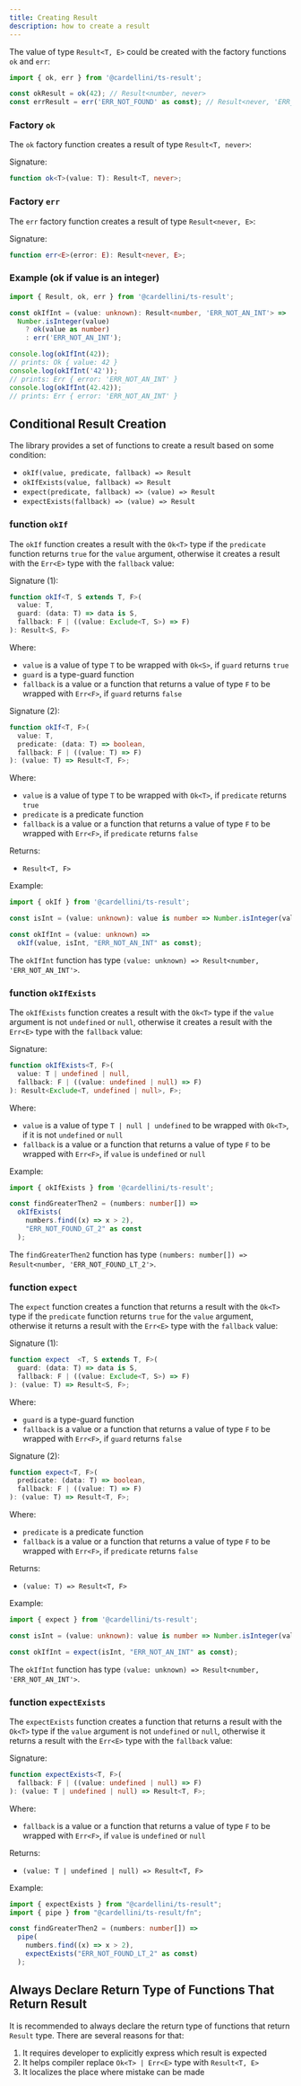 ```yaml
---
title: Creating Result
description: how to create a result
---
```


The value of type `Result<T, E>` could be created with the factory
functions `ok` and `err`:

```typescript
import { ok, err } from '@cardellini/ts-result';

const okResult = ok(42); // Result<number, never>
const errResult = err('ERR_NOT_FOUND' as const); // Result<never, 'ERR_NOT_FOUND'>
```

### Factory `ok`

The `ok` factory function creates a result of type `Result<T, never>`:

Signature:

```typescript
function ok<T>(value: T): Result<T, never>;
```

### Factory `err`

The `err` factory function creates a result of type `Result<never, E>`:

Signature:

```typescript
function err<E>(error: E): Result<never, E>;
```

### Example (ok if value is an integer)

```typescript
import { Result, ok, err } from '@cardellini/ts-result';

const okIfInt = (value: unknown): Result<number, 'ERR_NOT_AN_INT'> =>
  Number.isInteger(value)
    ? ok(value as number)
    : err('ERR_NOT_AN_INT');

console.log(okIfInt(42));
// prints: Ok { value: 42 }
console.log(okIfInt('42'));
// prints: Err { error: 'ERR_NOT_AN_INT' }
console.log(okIfInt(42.42));
// prints: Err { error: 'ERR_NOT_AN_INT' }
```

## Conditional Result Creation

The library provides a set of functions to create a result based on
some condition:

- `okIf(value, predicate, fallback) => Result`
- `okIfExists(value, fallback) => Result`
- `expect(predicate, fallback) => (value) => Result`
- `expectExists(fallback) => (value) => Result`

### function `okIf`

The `okIf` function creates a result with the `Ok<T>` type if the
`predicate` function returns `true` for the `value` argument, otherwise
it creates a result with the `Err<E>` type with the `fallback` value:

Signature (1):

```typescript
function okIf<T, S extends T, F>(
  value: T,
  guard: (data: T) => data is S,
  fallback: F | ((value: Exclude<T, S>) => F)
): Result<S, F>
```

Where:

- `value` is a value of type `T` to be wrapped with `Ok<S>`, if `guard` returns `true`
- `guard` is a type-guard function
- `fallback` is a value or a function that returns a value of type `F` to be wrapped with `Err<F>`, if `guard` returns `false`

Signature (2):

```typescript
function okIf<T, F>(
  value: T,
  predicate: (data: T) => boolean,
  fallback: F | ((value: T) => F)
): (value: T) => Result<T, F>;
```

Where:

- `value` is a value of type `T` to be wrapped with `Ok<T>`,
  if `predicate` returns `true`
- `predicate` is a predicate function
- `fallback` is a value or a function that returns a value of type `F`
  to be wrapped with `Err<F>`, if `predicate` returns `false`

Returns:

- `Result<T, F>`

Example:

```typescript
import { okIf } from '@cardellini/ts-result';

const isInt = (value: unknown): value is number => Number.isInteger(value);

const okIfInt = (value: unknown) =>
  okIf(value, isInt, "ERR_NOT_AN_INT" as const);
```

The `okIfInt` function has type `(value: unknown) => Result<number, 'ERR_NOT_AN_INT'>`.

### function `okIfExists`

The `okIfExists` function creates a result with the `Ok<T>` type if the
`value` argument is not `undefined` or `null`, otherwise it creates a
result with the `Err<E>` type with the `fallback` value:

Signature:

```typescript
function okIfExists<T, F>(
  value: T | undefined | null,
  fallback: F | ((value: undefined | null) => F)
): Result<Exclude<T, undefined | null>, F>;
```

Where:

- `value` is a value of type `T | null | undefined` to be wrapped with `Ok<T>`,
  if it is not `undefined` or `null`
- `fallback` is a value or a function that returns a value of type `F`
  to be wrapped with `Err<F>`, if `value` is `undefined` or `null`

Example:

```typescript
import { okIfExists } from '@cardellini/ts-result';

const findGreaterThen2 = (numbers: number[]) =>
  okIfExists(
    numbers.find((x) => x > 2),
    "ERR_NOT_FOUND_GT_2" as const
  );
```

The `findGreaterThen2` function has type `(numbers: number[]) => Result<number, 'ERR_NOT_FOUND_LT_2'>`.

### function `expect`

The `expect` function creates a function that returns a result with the
`Ok<T>` type if the `predicate` function returns `true` for the `value`
argument, otherwise it returns a result with the `Err<E>` type with the
`fallback` value:

Signature (1):

```typescript
function expect  <T, S extends T, F>(
  guard: (data: T) => data is S,
  fallback: F | ((value: Exclude<T, S>) => F)
): (value: T) => Result<S, F>;
```

Where:

- `guard` is a type-guard function
- `fallback` is a value or a function that returns a value of type `F`
  to be wrapped with `Err<F>`, if `guard` returns `false`

Signature (2):

```typescript
function expect<T, F>(
  predicate: (data: T) => boolean,
  fallback: F | ((value: T) => F)
): (value: T) => Result<T, F>;
```

Where:

- `predicate` is a predicate function
- `fallback` is a value or a function that returns a value of type `F`
  to be wrapped with `Err<F>`, if `predicate` returns `false`

Returns:

- `(value: T) => Result<T, F>`

Example:

```typescript
import { expect } from '@cardellini/ts-result';

const isInt = (value: unknown): value is number => Number.isInteger(value);

const okIfInt = expect(isInt, "ERR_NOT_AN_INT" as const);
```

The `okIfInt` function has type `(value: unknown) => Result<number, 'ERR_NOT_AN_INT'>`.

### function `expectExists`

The `expectExists` function creates a function that returns a result
with the `Ok<T>` type if the `value` argument is not `undefined` or
`null`, otherwise it returns a result with the `Err<E>` type with the
`fallback` value:

Signature:

```typescript
function expectExists<T, F>(
  fallback: F | ((value: undefined | null) => F)
): (value: T | undefined | null) => Result<T, F>;
```

Where:

- `fallback` is a value or a function that returns a value of type `F`
  to be wrapped with `Err<F>`, if `value` is `undefined` or `null`

Returns:

- `(value: T | undefined | null) => Result<T, F>`

Example:

```typescript
import { expectExists } from "@cardellini/ts-result";
import { pipe } from "@cardellini/ts-result/fn";

const findGreaterThen2 = (numbers: number[]) =>
  pipe(
    numbers.find((x) => x > 2),
    expectExists("ERR_NOT_FOUND_LT_2" as const)
  );
```

## Always Declare Return Type of Functions That Return Result

It is recommended to always declare the return type of functions that
return `Result` type. There are several reasons for that:

1) It requires developer to explicitly express which result is expected
2) It helps compiler replace `Ok<T> | Err<E>` type with `Result<T, E>`
3) It localizes the place where mistake can be made

